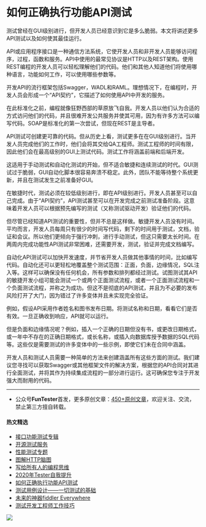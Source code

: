 # 如何正确执行功能API测试



测试曾经在GUI级别进行，但开发人员已经意识到它是多么脆弱。本文将讲述更多API测试以及如何使其最佳运行。

API或应用程序接口是一种通信方法系统，它使开发人员和非开发人员能够访问程序，过程，函数和服务。API中使用的最常见协议是HTTP以及REST架构。使用REST编程的开发人员可以轻松理解他们的代码。他们和其他人知道他们将使用哪种语言，功能如何工作，可以使用哪些参数等。

开发API的流行框架包括Swagger，WADL和RAML。理想情况下，在编程时，开发人员会形成一个“API契约”，它描述了如何使用API​​中开发的服务。

在此标准化之前，编程就像狂野西部的草原放飞自我。开发人员以他们认为合适的方式访问他们的代码，并且很难开发公共服务并使其可用，因为有许多方法可以编写代码。SOAP是标准化的第一次尝试，但现在REST是主导者。

API测试可创建更可靠的代码。但从历史上看，测试更多在在GUI级别进行。当开发人员完成他们的工作时，他们会将其交给QA工程师。测试工程师的时间有限，因此他们会在最高级别的GUI上测试代码。测试工作将涵盖前端和后端开发。

这适用于手动测试和自动化测试的开始，但不适合敏捷和连续测试的时代。GUI测试过于脆弱，GUI自动化脚本很容易奔溃不稳定。此外，团队不能等待整个系统更新，并且在测试发生之前准备好GUI。

在敏捷时代，测试必须在较低级别进行，即在API级别进行。开发人员甚至可以自己完成。由于“API契约”，API测试甚至可以在开发完成之前测试准备阶段。这意味着开发人员可以根据预先编写的测试（又称测试驱动开发）验证他们的代码。

但尽管已经知道API测试的重要性，但并不总是这样做。敏捷开发人员没有时间。平均而言，开发人员每周只有很少的时间写代码，剩下的时间用于测试，文档，验证和会议。所以他们更倾向于强行冲刺，进行手动测试，但这只需要太长时间。在两周内完成功能性API测试非常困难，还需要开发，测试，验证并完成文档编写。

自动化API测试可以加快开发速度，并节省开发人员做其他事情的时间，比如编写代码。自动化还可以更轻松地覆盖整个测试范围：正面，负面，边缘情况，SQL注入等。这样可以确保没有任何机会，所有参数和排列都经过测试。试图测试其API的敏捷开发小组可能会测试一个或两个正面测试流程，或者一个正面测试流程和一个负面测试流程，并称之为成功。但这不是彻底的API测试，并且为不必要的发布风险打开了大门，因为错过了许多变体并且未实现完全验证。

例如，假设API采用作者姓名和图书发布日期。将测试名称和日期，看看它们是否有效。一旦正确收到响应，API就可以运行。

但是负面和边缘情况呢？例如，插入一个正确的日期但没有书，或更改日期格式，或一年中不存在的正确日期格式，或长名称，或插入向数据库授予数据的SQL代码等。这些仅是需要测试的许多变体中的一些示例，即使它们未在合同中涵盖。

开发人员和测试人员需要一种简单的方法来创建涵盖所有这些方面的测试。我们建议您寻找可以获取Swagger或其他框架文件的解决方案，根据您的API合同对其进行全面测试，并将其作为持续集成流程的一部分进行运行。这可确保您专注于开发强大而耐用的代码。


--- 
* 公众号**FunTester**首发，更多原创文章：[450+原创文章](https://mp.weixin.qq.com/s/s7ZmCNBYy3j-71JFbtgneg)，欢迎关注、交流，禁止第三方擅自转载。

#### 热文精选

- [接口功能测试专辑](https://mp.weixin.qq.com/mp/appmsgalbum?action=getalbum&album_id=1321895538945638401&__biz=MzU4MTE2NDEyMQ==#wechat_redirect)
- [开源测试服务](https://mp.weixin.qq.com/s/ZOs0cp_vt6_iiundHaKk4g)
- [性能测试专题](https://mp.weixin.qq.com/mp/appmsgalbum?action=getalbum&album_id=1319027448301961218&__biz=MzU4MTE2NDEyMQ==#wechat_redirect)
- [图解HTTP脑图](https://mp.weixin.qq.com/s/100Vm8FVEuXs0x6rDGTipw)
- [写给所有人的编程思维](https://mp.weixin.qq.com/s/Oj33UCnYfbUgzsBzEm2GPQ)
- [2020年Tester自我提升](https://mp.weixin.qq.com/s/vuhUp85_6Sbg6ReAN3TTSQ)
- [如何正确执行功能API测试](https://mp.weixin.qq.com/s/aeGx5O_jK_iTD9KUtylWmA)
- [测试用例设计——一切测试的基础](https://mp.weixin.qq.com/s/0_ubnlhp2jk-jxHxJ95E9g)
- [未来的神器fiddler Everywhere](https://mp.weixin.qq.com/s/-BSuHR6RPkdv8R-iy47MLQ)
- [测试开发工程师工作技巧](https://mp.weixin.qq.com/s/TvrUCisja5Zbq-NIwy_2fQ)


![](https://mmbiz.qpic.cn/mmbiz_png/13eN86FKXzCcsLRmf6VicSKFPfvMT8p7eg7iaBGgPxmbNxHsBcOic2rcw1TCvS1PTGC6WkRFXA7yoqr2bVlrEQqlA/640?wx_fmt=png&tp=webp&wxfrom=5&wx_lazy=1&wx_co=1)